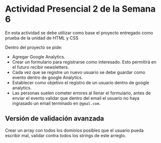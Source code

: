 # Actividad Presencial 2 de la Semana 6

En esta actividad se debe utilizar como base el proyecto
entregado como prueba de la unidad de HTML y CSS

Dentro del proyecto se pide:

- Agregar Google Analytics.
- Crear un formulario para registrarse como interesado.
  Esto permitirá en el futuro recibir newsletters.
- Cada vez que se registre un nuevo usuario se debe guardar como evento dentro de google Analytics.
- Establecer como objetivo el registro de un usuario dentro de google analytics.
- Las personas suelen cometer errores al llenar el formulario, antes de enviar el evento validar que dentro del email el usuario no haya ingrasado un email terminado en `@gmal.com`.

## Versión de validación avanzada

Crear un array con todos los dominios posibles que el usuario pueda escribir mal, validar contra todos los strings de este arreglo.
